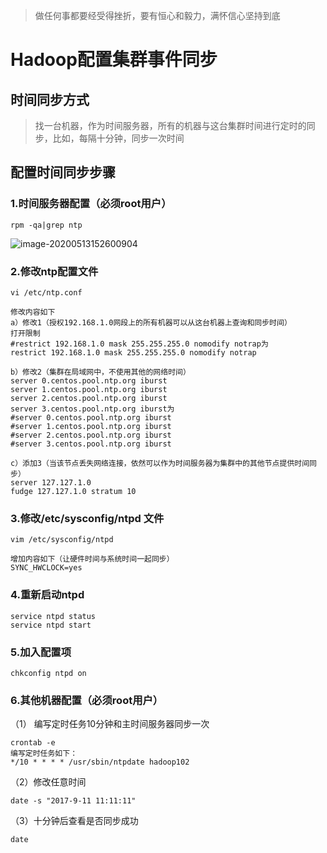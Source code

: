 > 做任何事都要经受得挫折，要有恒心和毅力，满怀信心坚持到底

# Hadoop配置集群事件同步

## 时间同步方式

> 找一台机器，作为时间服务器，所有的机器与这台集群时间进行定时的同步，比如，每隔十分钟，同步一次时间

## 配置时间同步步骤

### 1.时间服务器配置（必须root用户）

```
rpm -qa|grep ntp
```

![image-20200513152600904](https://gitee.com/zhutiansama/MDPictureResitory/raw/master/img/20200622092009.png)

### 2.修改ntp配置文件

```
vi /etc/ntp.conf

修改内容如下
a）修改1（授权192.168.1.0网段上的所有机器可以从这台机器上查询和同步时间）
打开限制
#restrict 192.168.1.0 mask 255.255.255.0 nomodify notrap为
restrict 192.168.1.0 mask 255.255.255.0 nomodify notrap

b）修改2（集群在局域网中，不使用其他的网络时间）
server 0.centos.pool.ntp.org iburst
server 1.centos.pool.ntp.org iburst
server 2.centos.pool.ntp.org iburst
server 3.centos.pool.ntp.org iburst为
#server 0.centos.pool.ntp.org iburst
#server 1.centos.pool.ntp.org iburst
#server 2.centos.pool.ntp.org iburst
#server 3.centos.pool.ntp.org iburst

c）添加3（当该节点丢失网络连接，依然可以作为时间服务器为集群中的其他节点提供时间同步）
server 127.127.1.0
fudge 127.127.1.0 stratum 10
```

### 3.修改/etc/sysconfig/ntpd 文件

```
vim /etc/sysconfig/ntpd

增加内容如下（让硬件时间与系统时间一起同步）
SYNC_HWCLOCK=yes
```

### 4.重新启动ntpd

```
service ntpd status
service ntpd start
```

### 5.加入配置项

```
chkconfig ntpd on
```

### 6.其他机器配置（必须root用户）

（1） 编写定时任务10分钟和主时间服务器同步一次

```
crontab -e
编写定时任务如下：
*/10 * * * * /usr/sbin/ntpdate hadoop102
```

（2）修改任意时间

```
date -s "2017-9-11 11:11:11"
```

（3）十分钟后查看是否同步成功

```
date
```



